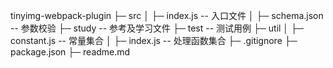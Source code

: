 tinyimg-webpack-plugin
├─ src
│ ├─ index.js -- 入口文件
│ ├─ schema.json -- 参数校验
├─ study -- 参考及学习文件
├─ test -- 测试用例
├─ util
│ ├─ constant.js -- 常量集合
│ ├─ index.js -- 处理函数集合
├─ .gitignore
├─ package.json
├─ readme.md
